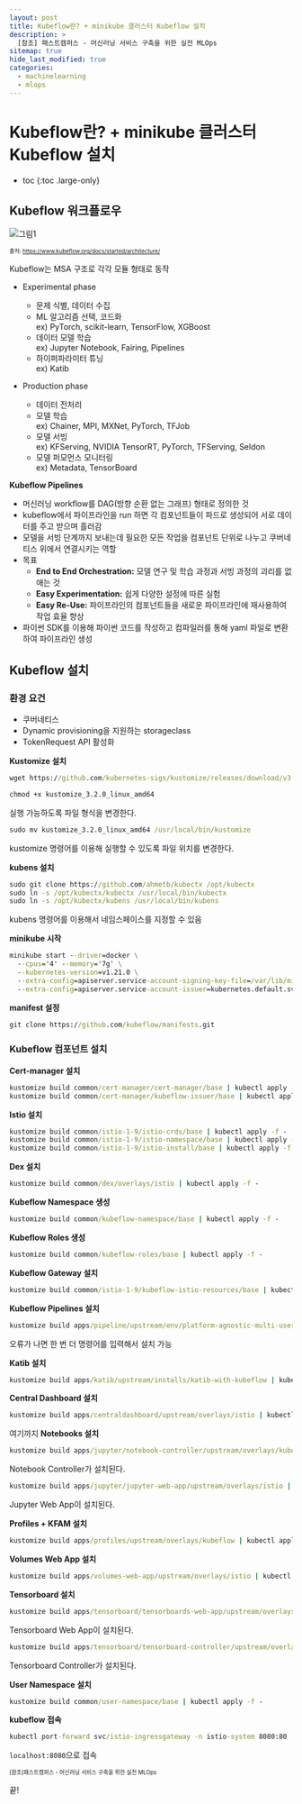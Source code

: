 ```yaml
---
layout: post
title: Kubeflow란? + minikube 클러스터 Kubeflow 설치
description: >
  [참조] 패스트캠퍼스 - 머신러닝 서비스 구축을 위한 실전 MLOps
sitemap: true
hide_last_modified: true
categories:
  - machinelearning
  - mlops
---
```


# Kubeflow란? + minikube 클러스터 Kubeflow 설치

* toc
{:toc .large-only}

## Kubeflow 워크플로우

![그림1](https://www.kubeflow.org/docs/images/kubeflow-overview-workflow-diagram-1.svg)

<span style="font-size:70%">출처: https://www.kubeflow.org/docs/started/architecture/</span>

Kubeflow는 MSA 구조로 각각 모듈 형태로 동작

- Experimental phase
  - 문제 식별, 데이터 수집
  - ML 알고리즘 선택, 코드화  
    ex) PyTorch, scikit-learn, TensorFlow, XGBoost
  - 데이터 모델 학습  
    ex) Jupyter Notebook, Fairing, Pipelines
  - 하이퍼파라미터 튜닝  
    ex) Katib

- Production phase
  - 데이터 전처리
  - 모델 학습  
    ex) Chainer, MPI, MXNet, PyTorch, TFJob
  - 모델 서빙  
    ex) KFServing, NVIDIA TensorRT, PyTorch, TFServing, Seldon
  - 모델 퍼모먼스 모니터링  
    ex) Metadata, TensorBoard

**Kubeflow Pipelines**

- 머신러닝 workflow를 DAG(방향 순환 없는 그래프) 형태로 정의한 것
- kubeflow에서 파이프라인을 run 하면 각 컴포넌트들이 파드로 생성되어 서로 데이터를 주고 받으며 흘러감
- 모델을 서빙 단계까지 보내는데 필요한 모든 작업을 컴포넌트 단위로 나누고 쿠버네티스 위에서 연결시키는 역할
- 목표
  - **End to End Orchestration:** 모델 연구 및 학습 과정과 서빙 과정의 괴리를 없애는 것
  - **Easy Experimentation:** 쉽게 다양한 설정에 따른 실험
  - **Easy Re-Use:** 파이프라인의 컴포넌트들을 새로운 파이프라인에 재사용하여 작업 효율 향상
- 파이썬 SDK를 이용해 파이썬 코드를 작성하고 컴파일러를 통해 yaml 파일로 변환하여 파이프라인 생성

## Kubeflow 설치

### 환경 요건

- 쿠버네티스
- Dynamic provisioning을 지원하는 storageclass
- TokenRequest API 활성화

**Kustomize 설치**

```cmd
wget https://github.com/kubernetes-sigs/kustomize/releases/download/v3.2.0/kustomize_3.2.0_linux_amd64
```

```cmd
chmod +x kustomize_3.2.0_linux_amd64
```

실행 가능하도록 파일 형식을 변경한다.

```cmd
sudo mv kustomize_3.2.0_linux_amd64 /usr/local/bin/kustomize
```
kustomize 명령어를 이용해 실행할 수 있도록 파일 위치를 변경한다.

**kubens 설치**

```cmd
sudo git clone https://github.com/ahmetb/kubectx /opt/kubectx
sudo ln -s /opt/kubectx/kubectx /usr/local/bin/kubectx
sudo ln -s /opt/kubectx/kubens /usr/local/bin/kubens
```

kubens 명령어를 이용해서 네임스페이스를 지정할 수 있음

**minikube 시작**

```cmd
minikube start --driver=docker \
  --cpus='4' --memory='7g' \
  --kubernetes-version=v1.21.0 \
  --extra-config=apiserver.service-account-signing-key-file=/var/lib/minikube/certs/sa.key \
  --extra-config=apiserver.service-account-issuer=kubernetes.default.svc
```

**manifest 설정**

```cmd
git clone https://github.com/kubeflow/manifests.git
```

### Kubeflow 컴포넌트 설치

**Cert-manager 설치**

```cmd
kustomize build common/cert-manager/cert-manager/base | kubectl apply -f -
kustomize build common/cert-manager/kubeflow-issuer/base | kubectl apply -f -
```

**Istio 설치**

```cmd
kustomize build common/istio-1-9/istio-crds/base | kubectl apply -f -
kustomize build common/istio-1-9/istio-namespace/base | kubectl apply -f -
kustomize build common/istio-1-9/istio-install/base | kubectl apply -f -
```

**Dex 설치**

```cmd
kustomize build common/dex/overlays/istio | kubectl apply -f -
```

**Kubeflow Namespace 생성**

```cmd
kustomize build common/kubeflow-namespace/base | kubectl apply -f -
```

**Kubeflow Roles 생성**

```cmd
kustomize build common/kubeflow-roles/base | kubectl apply -f -
```

**Kubeflow Gateway 설치**

```cmd
kustomize build common/istio-1-9/kubeflow-istio-resources/base | kubectl apply -f -
```

**Kubeflow Pipelines 설치**

```cmd
kustomize build apps/pipeline/upstream/env/platform-agnostic-multi-user | kubectl apply -f -
```

오류가 나면 한 번 더 명령어를 입력해서 설치 가능

**Katib 설치**

```cmd
kustomize build apps/katib/upstream/installs/katib-with-kubeflow | kubectl apply -f -
```

**Central Dashboard 설치**

```cmd
kustomize build apps/centraldashboard/upstream/overlays/istio | kubectl apply -f -
```
여기까지
**Notebooks 설치**

```cmd
kustomize build apps/jupyter/notebook-controller/upstream/overlays/kubeflow | kubectl apply -f -
```

Notebook Controller가 설치된다.

```cmd
kustomize build apps/jupyter/jupyter-web-app/upstream/overlays/istio | kubectl apply -f -
```

Jupyter Web App이 설치된다.

**Profiles + KFAM 설치**

```cmd
kustomize build apps/profiles/upstream/overlays/kubeflow | kubectl apply -f -
```

**Volumes Web App 설치**

```cmd
kustomize build apps/volumes-web-app/upstream/overlays/istio | kubectl apply -f -
```

**Tensorboard 설치**

```cmd
kustomize build apps/tensorboard/tensorboards-web-app/upstream/overlays/istio | kubectl apply -f -
```

Tensorboard Web App이 설치된다.

```cmd
kustomize build apps/tensorboard/tensorboard-controller/upstream/overlays/kubeflow | kubectl apply -f -
```

Tensorboard Controller가 설치된다.

**User Namespace 설치**

```cmd
kustomize build common/user-namespace/base | kubectl apply -f -
```

**kubeflow 접속**

```cmd
kubectl port-forward svc/istio-ingressgateway -n istio-system 8080:80
```
`localhost:8080`으로 접속






<span style="font-size:70%">[참조]패스트캠퍼스 - 머신러닝 서비스 구축을 위한 실전 MLOps</span>

끝!
